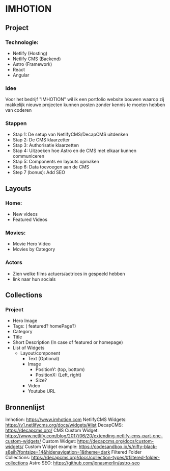# IMHOTION

## Project
### Technologie:
 - Netlify (Hosting)
 - Netlify CMS (Backend)
 - Astro (Framework)
 - React
 - Angular

### Idee 
Voor het bedrijf "IMHOTION" wil ik een portfolio website bouwen waarop zij makkelijk nieuwe projecten kunnen posten
zonder kennis te moeten hebben van coderen
### Stappen
- Stap 1: De setup van NetlifyCMS/DecapCMS uitdenken
- Stap 2: De CMS klaarzetter
- Stap 3: Authorisatie klaarzetten
- Stap 4: Uitzoeken hoe Astro en de CMS met elkaar kunnen communiceren
- Stap 5: Components en layouts opmaken
- Stap 6: Data toevoegen aan de CMS
- Step 7 (bonus): Add SEO

## Layouts
### Home:
- New videos
- Featured Videos
### Movies:
- Movie Hero Video
- Movies by Category
### Actors
- Zien welke films actuers/actrices in gespeeld hebben
- link naar hun socials

## Collections
### Project
- Hero Image
- Tags: ( featured? homePage?)
- Category
- Title
- Short Description (In case of featured or homepage)
- List of Widgets
	- Layout/component
		- Text (Optional)
		- Image
			- PositionY: (top, bottom)
			- PositionX: (Left, right)
			- Size?
		- Video
		- Youtube URL




## Bronnenlijst
Imhotion: https://www.imhotion.com
NetlifyCMS Widgets: https://v1.netlifycms.org/docs/widgets/#list
DecapCMS: https://decapcms.org/
CMS Custom Widget: https://www.netlify.com/blog/2017/06/20/extending-netlify-cms-part-one-custom-widgets/ 
Custom Widget: https://decapcms.org/docs/custom-widgets/
Custom Widget example: https://codesandbox.io/s/nifty-black-s8eih?fontsize=14&hidenavigation=1&theme=dark
Filtered Folder Collections: https://decapcms.org/docs/collection-types/#filtered-folder-collections
Astro SEO: https://github.com/jonasmerlin/astro-seo
